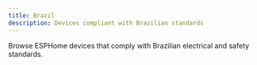 ```yaml
---
title: Brazil
description: Devices compliant with Brazilian standards
---
```


Browse ESPHome devices that comply with Brazilian electrical and safety standards.
